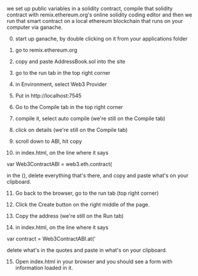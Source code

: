 we set up public variables in a solidity contract, compile that solidity contract with remix.ethereum.org's online solidity coding editor and then we run that smart contract on a local ethereum blockchain that runs on your computer via ganache.

0. start up ganache, by double clicking on it from your applications folder

1. go to remix.ethereum.org

2. copy and paste AddressBook.sol into the site

3. go to the run tab in the top right corner

4. in Environment, select Web3 Provider

5. Put in http://localhost:7545

6. Go to the Compile tab in the top right corner

7. compile it, select auto compile (we're still on the Compile tab)

8. click on details (we're still on the Compile tab)

9. scroll down to ABI, hit copy

10. in index.html, on the line where it says

var Web3ContractABI = web3.eth.contract(

in the (), delete everything that's there, and copy and paste what's on your clipboard.

11. Go back to the browser, go to the run tab (top right corner)

12. Click the Create button on the right middle of the page.

13. Copy the address (we're still on the Run tab)

14. in index.html, on the line where it says

var contract = Web3ContractABI.at('

delete what's in the quotes and paste in what's on your clipboard.

15. Open index.html in your browser and you should see a form with information loaded in it.

